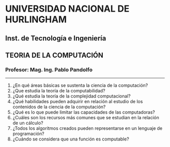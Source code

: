 # UNIVERSIDAD NACIONAL DE HURLINGHAM

## Inst. de Tecnología e Ingeniería

## TEORIA DE LA COMPUTACIÓN

### Profesor: Mag. Ing. Pablo Pandolfo

---

1. ¿En qué áreas básicas se sustenta la ciencia de la computación?
1. ¿Que estudia la teoría de la computabilidad?
1. ¿Qué estudia la teoría de la complejidad computacional?
1. ¿Qué habilidades pueden adquirir en relación al estudio de los contenidos de la ciencia de la computación?
1. ¿Qué es lo que puede limitar las capacidades de las computadoras?
1. ¿Cuáles son los recursos más comunes que se estudian en la relación de un cálculo?
1. ¿Todos los algoritmos creados pueden representarse en un lenguaje de programación?
1. ¿Cuándo se considera que una función es computable?
